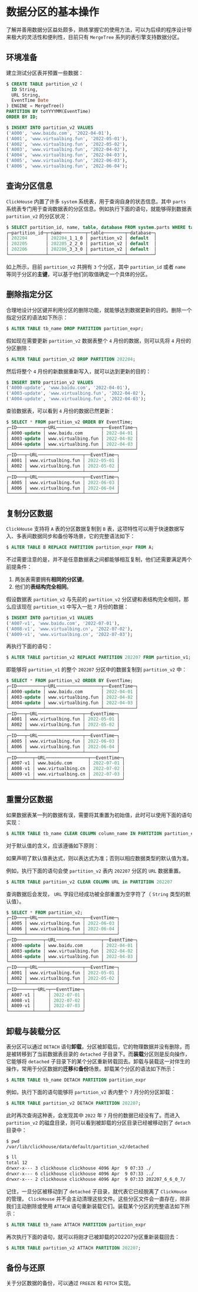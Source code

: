# 数据分区的基本操作

了解并善用数据分区益处颇多，熟练掌握它的使用方法，可以为后续的程序设计带来极大的灵活性和便利性，目前只有 `MergeTree` 系列的表引擎支持数据分区。

## 环境准备

建立测试分区表并预置一些数据：

```sql
$ CREATE TABLE partition_v2 (
  ID String,
  URL String,
  EventTime Date
) ENGINE = MergeTree()
PARTITION BY toYYYYMM(EventTime)
ORDER BY ID;

$ INSERT INTO partition_v2 VALUES 
('A000', 'www.baidu.com', '2022-04-01'), 
('A001', 'www.virtualbing.fun', '2022-05-01'), 
('A002', 'www.virtualbing.fun', '2022-05-02'), 
('A003', 'www.virtualbing.fun', '2022-04-02'), 
('A004', 'www.virtualbing.fun', '2022-04-03'), 
('A005', 'www.virtualbing.fun', '2022-06-03'), 
('A006', 'www.virtualbing.fun', '2022-06-04');
```

## 查询分区信息

`ClickHouse` 内置了许多 `system` 系统表，用于查询自身的状态信息。其中 `parts` 系统表专门用于查询数据表的分区信息。例如执行下面的语句，就能够得到数据表 `partition_v2` 的分区状况：

```sql
$ SELECT partition_id, name, table, database FROM system.parts WHERE table = 'partition_v2';
┌─partition_id─┬─name─────────┬─table────────┬─database─┐
│ 202204       │ 202204_1_1_0 │ partition_v2 │ default  │
│ 202205       │ 202205_2_2_0 │ partition_v2 │ default  │
│ 202206       │ 202206_3_3_0 │ partition_v2 │ default  │
└──────────────┴──────────────┴──────────────┴──────────┘
```

如上所示，目前 `partition_v2` 共拥有 `3` 个分区，其中 `partition_id` 或者 `name` 等同于分区的**主键**，可以基于他们的取值确定一个具体的分区。

## 删除指定分区

合理地设计分区键并利用分区的删除功能，就能够达到数据更新的目的。删除一个指定分区的语法如下所示：

```sql
$ ALTER TABLE tb_name DROP PARTITION partition_expr;
```

假如现在需要更新 `partition_v2` 数据表整个 `4` 月份的数据，则可以先将 `4` 月份的分区删除：

```sql
$ ALTER TABLE partition_v2 DROP PARTITION 202204;
```

然后将整个 `4` 月份的新数据重新写入，就可以达到更新的目的：

```sql
$ INSERT INTO partition_v2 VALUES 
('A000-update', 'www.baidu.com', '2022-04-01'), 
('A003-update', 'www.virtualbing.fun', '2022-04-02'), 
('A004-update', 'www.virtualbing.fun', '2022-04-03');
```

查验数据表，可以看到 `4` 月份的数据已然更新：

```sql
$ SELECT * FROM partition_v2 ORDER BY EventTime;
┌─ID──────────┬─URL─────────────────┬──EventTime─┐
│ A000-update │ www.baidu.com       │ 2022-04-01 │
│ A003-update │ www.virtualbing.fun │ 2022-04-02 │
│ A004-update │ www.virtualbing.fun │ 2022-04-03 │
└─────────────┴─────────────────────┴────────────┘
┌─ID───┬─URL─────────────────┬──EventTime─┐
│ A001 │ www.virtualbing.fun │ 2022-05-01 │
│ A002 │ www.virtualbing.fun │ 2022-05-02 │
└──────┴─────────────────────┴────────────┘
┌─ID───┬─URL─────────────────┬──EventTime─┐
│ A005 │ www.virtualbing.fun │ 2022-06-03 │
│ A006 │ www.virtualbing.fun │ 2022-06-04 │
└──────┴─────────────────────┴────────────┘
```

## 复制分区数据

`ClickHouse` 支持将 `A` 表的分区数据复制到 `B` 表，这项特性可以用于快速数据写入、多表间数据同步和备份等场景，它的完整语法如下：

```sql
$ ALTER TABLE B REPLACE PARTITION partition_expr FROM A;
```

不过需要注意的是，并不是任意数据表之间都能够相互复制，他们还需要满足两个前提条件：

1. 两张表需要拥有**相同的分区键**。
2. 他们的**表结构完全相同**。

假设数据表 `partition_v2` 与先前的 `partition_v2` 分区键和表结构完全相同，那么应该现在 `partition_v1` 中写入一批 `7` 月份的数据：

```sql
$ INSERT INTO partition_v1 VALUES 
('A007-v1', 'www.baidu.com', '2022-07-01'), 
('A008-v1', 'www.virtualbing.cn', '2022-07-02'), 
('A009-v1', 'www.virtualbing.cn', '2022-07-03');
```

再执行下面的语句：

```sql
$ ALTER TABLE partition_v2 REPLACE PARTITION 202207 FROM partition_v1;
```

即能够将 `partition_v1` 的整个 `202207` 分区中的数据复制到 `partition_v2` 中：

```sql
$ SELECT * FROM partition_v2 ORDER BY EventTime;
┌─ID──────────┬─URL─────────────────┬──EventTime─┐
│ A000-update │ www.baidu.com       │ 2022-04-01 │
│ A003-update │ www.virtualbing.fun │ 2022-04-02 │
│ A004-update │ www.virtualbing.fun │ 2022-04-03 │
└─────────────┴─────────────────────┴────────────┘
┌─ID───┬─URL─────────────────┬──EventTime─┐
│ A001 │ www.virtualbing.fun │ 2022-05-01 │
│ A002 │ www.virtualbing.fun │ 2022-05-02 │
└──────┴─────────────────────┴────────────┘
┌─ID───┬─URL─────────────────┬──EventTime─┐
│ A005 │ www.virtualbing.fun │ 2022-06-03 │
│ A006 │ www.virtualbing.fun │ 2022-06-04 │
└──────┴─────────────────────┴────────────┘
┌─ID──────┬─URL────────────────┬──EventTime─┐
│ A007-v1 │ www.baidu.com      │ 2022-07-01 │
│ A008-v1 │ www.virtualbing.cn │ 2022-07-02 │
│ A009-v1 │ www.virtualbing.cn │ 2022-07-03 │
└─────────┴────────────────────┴────────────┘
```

## 重置分区数据

如果数据表某一列的数据有误，需要将其重置为初始值，此时可以使用下面的语句实现：

```sql
$ ALTER TABLE tb_name CLEAR COLUMN column_name IN PARTITION partition_expr
```

对于默认值的含义，应该遵循如下原则：

如果声明了默认值表达式，则以表达式为准；否则以相应数据类型的默认值为准。

例如，执行下面的语句会使 `partition_v2` 表内 `202207` 分区的 `URL` 数据重置。

```sql
$ ALTER TABLE partition_v2 CLEAR COLUMN URL in PARTITION 202207
```

查询数据后会发现， `URL` 字段已经成功被全部重置为空字符了（ `String` 类型的默认值）。

```sql
$ SELECT * FROM partition_v2;
┌─ID───┬─URL─────────────────┬──EventTime─┐
│ A005 │ www.virtualbing.fun │ 2022-06-03 │
│ A006 │ www.virtualbing.fun │ 2022-06-04 │
└──────┴─────────────────────┴────────────┘
┌─ID──────────┬─URL─────────────────┬──EventTime─┐
│ A000-update │ www.baidu.com       │ 2022-04-01 │
│ A003-update │ www.virtualbing.fun │ 2022-04-02 │
│ A004-update │ www.virtualbing.fun │ 2022-04-03 │
└─────────────┴─────────────────────┴────────────┘
┌─ID───┬─URL─────────────────┬──EventTime─┐
│ A001 │ www.virtualbing.fun │ 2022-05-01 │
│ A002 │ www.virtualbing.fun │ 2022-05-02 │
└──────┴─────────────────────┴────────────┘
┌─ID──────┬─URL─┬──EventTime─┐
│ A007-v1 │     │ 2022-07-01 │
│ A008-v1 │     │ 2022-07-02 │
│ A009-v1 │     │ 2022-07-03 │
└─────────┴─────┴────────────┘
```

## 卸载与装载分区

表分区可以通过 `DETACH` 语句**卸载**，分区被卸载后，它的物理数据并没有删除，而是被转移到了当前数据表目录的 `detached` 子目录下。而**装载**分区则是反向操作，它能够将 `detached` 子目录下的某个分区重新转载回去。卸载与装载这一对伴生的操作，常用于分区数据的**迁移**和**备份**场景。卸载某个分区的语法如下所示：

```sql
$ ALTER TABLE tb_name DETACH PARTITION partition_expr
```

例如，执行下面的语句能够将 `partition_v2` 表内整个 `7` 月分的分区卸载：

```sql
$ ALTER TABLE partition_v2 DETACH PARTITION 202207;
```

此时再次查询这种表，会发现其中 `2022` 年 `7` 月份的数据已经没有了。而进入 `partition_v2` 的磁盘目录，则可以看到被卸载的分区目录已经被移动到了 `detach` 目录中：

```bash
$ pwd
/var/lib/clickhouse/data/default/partition_v2/detached

$ ll
total 12
drwxr-x--- 3 clickhouse clickhouse 4096 Apr  9 07:33 ./
drwxr-x--- 6 clickhouse clickhouse 4096 Apr  9 07:33 ../
drwxr-x--- 2 clickhouse clickhouse 4096 Apr  9 07:33 202207_6_6_0_7/
```

记住，一旦分区被移动到了 `detached` 子目录，就代表它已经脱离了 `ClickHouse` 的管理， `ClickHouse` 并不会主动清理这些文件。这些分区文件会一直存在，除非我们主动删除或使用 `ATTACH` 语句重新装载它们。装载某个分区的完整语法如下所示：

```sql
$ ALTER TABLE tb_name ATTACH PARTITION partition_expr
```

再次执行下面的语句，就可以将刚才已被卸载的202207分区重新装载回去：

```sql
$ ALTER TABLE partition_v2 ATTACH PARTITION 202207;
```

## 备份与还原

关于分区数据的备份，可以通过 `FREEZE` 和 `FETCH` 实现。
